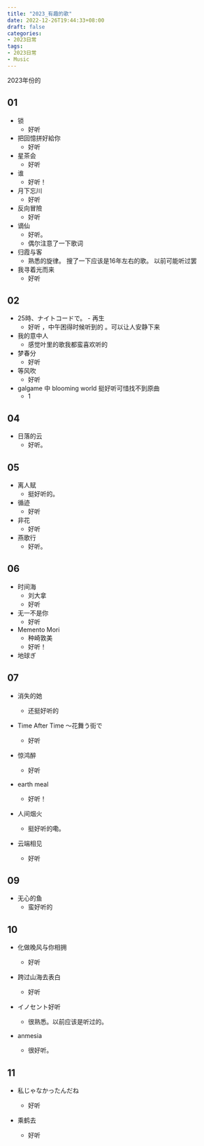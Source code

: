 ```yaml
---
title: "2023_有趣的歌"
date: 2022-12-26T19:44:33+08:00
draft: false
categories:
- 2023日常
tags:
- 2023日常
- Music
---
```


2023年份的

## 01

- 锁
	- 好听
- 把回憶拼好給你
	- 好听
-  星茶会
	- 好听
- 谁
	- 好听！
- 月下忘川
	- 好听
- 反向冒險
	- 好听
- 谪仙
	- 好听。
	- 偶尔注意了一下歌词
- 归霞与客
	- 熟悉的旋律。 搜了一下应该是16年左右的歌。 以前可能听过罢
- 我寻着光而来
	- 好听


## 02

- 25時、ナイトコードで。 - 再生
	- 好听 ，中午困得时候听到的 。可以让人安静下来
- 我的意中人
	- 感觉叶里的歌我都蛮喜欢听的
-  梦春分
	- 好听
- 等风吹
	- 好听
- galgame 中 blooming world 挺好听可惜找不到原曲
	- 1

## 04

- 日落的云
	- 好听。

## 05

- 离人赋
	- 挺好听的。
- 循迹
	- 好听
- 非花
	- 好听
- 燕歌行
	- 好听。

## 06

- 时间海
	- 刘大拿
	- 好听
- 无一不是你
	- 好听
- Memento Mori
	- 种崎敦美
	- 好听！
- 地球ぎ

## 07

- 消失的她
	- 还挺好听的

- Time After Time ～花舞う街で
	- 好听
- 惊鸿醉
	- 好听
- earth meal
	- 好听！
- 人间烟火
	- 挺好听的嘞。
-  云端相见
	- 好听

## 09 
- 无心的鱼
	- 蛮好听的

## 10

- 化做晚风与你相拥
	- 好听


- 跨过山海去表白
	- 好听

-  イノセント好听
	- 很熟悉。以前应该是听过的。
- anmesia
	- 很好听。

## 11 

- 私じゃなかったんだね
	- 好听

-  乘鹤去
	- 好听

